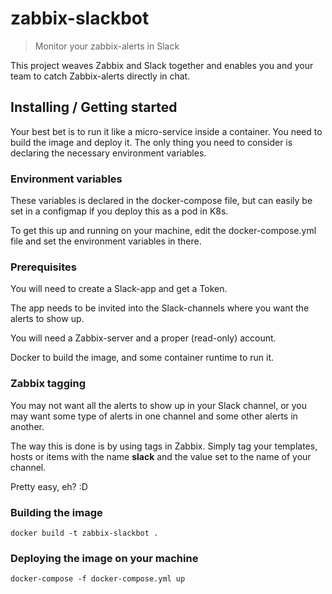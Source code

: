 # zabbix-slackbot
> Monitor your zabbix-alerts in Slack

This project weaves Zabbix and Slack together and enables you and your team to
catch Zabbix-alerts directly in chat.

## Installing / Getting started

Your best bet is to run it like a micro-service inside a container. You need to
build the image and deploy it. The only thing you need to consider is declaring
the necessary environment variables. 

### Environment variables

These variables is declared in the docker-compose file, but can easily be 
set in a configmap if you deploy this as a pod in K8s.

To get this up and running on your machine, edit the docker-compose.yml
file and set the environment variables in there. 

### Prerequisites

You will need to create a Slack-app and get a Token.

The app needs to be invited into the Slack-channels where you want the alerts to
show up.

You will need a Zabbix-server and a proper (read-only) account.

Docker to build the image, and some container runtime to run it.

### Zabbix tagging

You may not want all the alerts to show up in your Slack channel, or you may
want some type of alerts in one channel and some other alerts in another.

The way this is done is by using tags in Zabbix. Simply tag your templates,
hosts or items with the name **slack** and the value set to the name of your channel.

Pretty easy, eh? :D

### Building the image

```shell
docker build -t zabbix-slackbot .
```

### Deploying the image on your machine
```shell
docker-compose -f docker-compose.yml up
```
